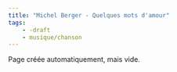 ```yaml
---
title: "Michel Berger - Quelques mots d'amour"
tags:
    - -draft
    - musique/chanson
---
```


Page créée automatiquement, mais vide.
